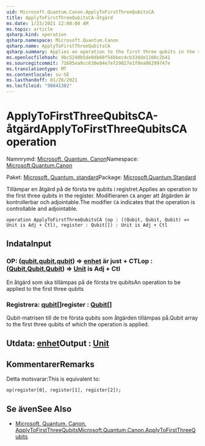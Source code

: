 ```yaml
---
uid: Microsoft.Quantum.Canon.ApplyToFirstThreeQubitsCA
title: ApplyToFirstThreeQubitsCA-åtgärd
ms.date: 1/23/2021 12:00:00 AM
ms.topic: article
qsharp.kind: operation
qsharp.namespace: Microsoft.Quantum.Canon
qsharp.name: ApplyToFirstThreeQubitsCA
qsharp.summary: Applies an operation to the first three qubits in the register. The modifier `CA` indicates that the operation is controllable and adjointable.
ms.openlocfilehash: 9bc5248b5de0db60f54bbec4cb33dde1160c2b41
ms.sourcegitcommit: 71605ea9cc630e84e7ef29027e1f0ea06299747e
ms.translationtype: MT
ms.contentlocale: sv-SE
ms.lasthandoff: 01/26/2021
ms.locfileid: "98841382"
---
```

# <a name="applytofirstthreequbitsca-operation"></a><span data-ttu-id="d55d5-102">ApplyToFirstThreeQubitsCA-åtgärd</span><span class="sxs-lookup"><span data-stu-id="d55d5-102">ApplyToFirstThreeQubitsCA operation</span></span>

<span data-ttu-id="d55d5-103">Namnrymd: [Microsoft. Quantum. Canon](xref:Microsoft.Quantum.Canon)</span><span class="sxs-lookup"><span data-stu-id="d55d5-103">Namespace: [Microsoft.Quantum.Canon](xref:Microsoft.Quantum.Canon)</span></span>

<span data-ttu-id="d55d5-104">Paket: [Microsoft. Quantum. standard](https://nuget.org/packages/Microsoft.Quantum.Standard)</span><span class="sxs-lookup"><span data-stu-id="d55d5-104">Package: [Microsoft.Quantum.Standard](https://nuget.org/packages/Microsoft.Quantum.Standard)</span></span>


<span data-ttu-id="d55d5-105">Tillämpar en åtgärd på de första tre qubits i registret.</span><span class="sxs-lookup"><span data-stu-id="d55d5-105">Applies an operation to the first three qubits in the register.</span></span>
<span data-ttu-id="d55d5-106">Modifieraren `CA` anger att åtgärden är kontrollerbar och adjointable.</span><span class="sxs-lookup"><span data-stu-id="d55d5-106">The modifier `CA` indicates that the operation is controllable and adjointable.</span></span>

```qsharp
operation ApplyToFirstThreeQubitsCA (op : ((Qubit, Qubit, Qubit) => Unit is Adj + Ctl), register : Qubit[]) : Unit is Adj + Ctl
```


## <a name="input"></a><span data-ttu-id="d55d5-107">Indata</span><span class="sxs-lookup"><span data-stu-id="d55d5-107">Input</span></span>

### <a name="op--qubitqubitqubit--unit--is-adj--ctl"></a><span data-ttu-id="d55d5-108">OP: ([qubit](xref:microsoft.quantum.lang-ref.qubit),[qubit](xref:microsoft.quantum.lang-ref.qubit),[qubit](xref:microsoft.quantum.lang-ref.qubit)) => [enhet](xref:microsoft.quantum.lang-ref.unit)  är just + CTL</span><span class="sxs-lookup"><span data-stu-id="d55d5-108">op : ([Qubit](xref:microsoft.quantum.lang-ref.qubit),[Qubit](xref:microsoft.quantum.lang-ref.qubit),[Qubit](xref:microsoft.quantum.lang-ref.qubit)) => [Unit](xref:microsoft.quantum.lang-ref.unit)  is Adj + Ctl</span></span>

<span data-ttu-id="d55d5-109">En åtgärd som ska tillämpas på de första tre qubits</span><span class="sxs-lookup"><span data-stu-id="d55d5-109">An operation to be applied to the first three qubits</span></span>


### <a name="register--qubit"></a><span data-ttu-id="d55d5-110">Registrera: [qubit](xref:microsoft.quantum.lang-ref.qubit)[]</span><span class="sxs-lookup"><span data-stu-id="d55d5-110">register : [Qubit](xref:microsoft.quantum.lang-ref.qubit)[]</span></span>

<span data-ttu-id="d55d5-111">Qubit-matrisen till de tre första qubits som åtgärden tillämpas på.</span><span class="sxs-lookup"><span data-stu-id="d55d5-111">Qubit array to the first three qubits of which the operation is applied.</span></span>



## <a name="output--unit"></a><span data-ttu-id="d55d5-112">Utdata: [enhet](xref:microsoft.quantum.lang-ref.unit)</span><span class="sxs-lookup"><span data-stu-id="d55d5-112">Output : [Unit](xref:microsoft.quantum.lang-ref.unit)</span></span>



## <a name="remarks"></a><span data-ttu-id="d55d5-113">Kommentarer</span><span class="sxs-lookup"><span data-stu-id="d55d5-113">Remarks</span></span>

<span data-ttu-id="d55d5-114">Detta motsvarar:</span><span class="sxs-lookup"><span data-stu-id="d55d5-114">This is equivalent to:</span></span>

```qsharp
op(register[0], register[1], register[2]);
```

## <a name="see-also"></a><span data-ttu-id="d55d5-115">Se även</span><span class="sxs-lookup"><span data-stu-id="d55d5-115">See Also</span></span>

- [<span data-ttu-id="d55d5-116">Microsoft. Quantum. Canon. ApplyToFirstThreeQubits</span><span class="sxs-lookup"><span data-stu-id="d55d5-116">Microsoft.Quantum.Canon.ApplyToFirstThreeQubits</span></span>](xref:Microsoft.Quantum.Canon.ApplyToFirstThreeQubits)